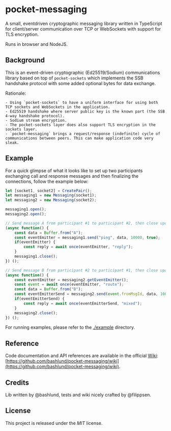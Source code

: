 # pocket-messaging

A small, eventdriven cryptographic messaging library written in TypeScript for client/server communication over TCP or WebSockets with support for TLS encryption.

Runs in browser and NodeJS.

## Background
This is an event-driven cryptographic (Ed25519/Sodium) communications library based on top of `pocket-sockets` which implements the SSB handshake protocol with some added optional bytes for data exchange.

Rationale:  

    - Using `pocket-sockets` to have a uniform interface for using both TCP sockets and WebSockets in the application.
    - Ed25519 handshake where server public key is the known part (the SSB 4-way handshake protocol).
    - Sodium stream encryption.
    - The pocket-sockets layer does also support TLS encryption in the sockets layer.
    - `pocket-messaging` brings a request/response (indefinite) cycle of communications between peers. This can make application code very sleak.



## Example
For a quick glimpse of what it looks like to set up two participants exchanging call and response messages and then finalizing the connections, follow the example below:
```javascript
let [socket1, socket2] = CreatePair();
let messaging1 = new Messaging(socket1);
let messaging2 = new Messaging(socket2);

messaging1.open();
messaging2.open();

// Send message A from participant #1 to participant #2, then close upon reply
(async function() {
    const data = Buffer.from("A");
    const eventEmitter = messaging1.send("ping", data, 10000, true);
    if(eventEmitter) {
        const reply = await once(eventEmitter, "reply");
    }
    messaging1.close();
}) ();

// Send message B from participant #2 to participant #1, then close upon reply
(async function() {
    const eventEmitter = messaging2.getEventEmitter();
    const event = await once(eventEmitter, "route");
    const data = Buffer.from("B");
    const eventEmitterSend = messaging2.send(event.fromMsgId, data, 10000);
    if(eventEmitterSend) {
        const reply = await once(eventEmitterSend, "mixed");
    }
    messaging2.close();
}) ();
```

For running examples, please refer to the [./example](https://github.com/bashlund/pocket-messaging/tree/main/example) directory.

## Reference
Code documentation and API references are available in the official [Wiki](https://github.com/bashlund/pocket-messaging/wiki): [https://github.com/bashlund/pocket-messaging/wiki](https://github.com/bashlund/pocket-messaging/wiki).

## Credits
Lib written by @bashlund, tests and wiki nicely crafted by @filippsen.

## License
This project is released under the _MIT_ license.
